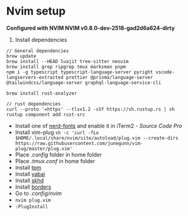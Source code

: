 # Nvim setup

**Configured with NVIM NVIM v0.8.0-dev-2518-gad2d6a624-dirty**

1. Install dependencies
```
// General dependencies
brew update
brew install --HEAD luajit tree-sitter neovim
brew install grep ripgrep tmux marksman pnpm
npm i -g typescript typescript-language-server pyright vscode-langservers-extracted prettier @prisma/language-server @tailwindcss/language-server graphql-language-service-cli

brew install rust-analyzer

// rust dependencies
curl --proto '=https' --tlsv1.2 -sSf https://sh.rustup.rs | sh
rustup component add rust-src
```

- Install one of [nerd-fonts](https://www.nerdfonts.com/) and enable it in iTerm2 - *Source Code Pro*
- Install vim-plug `sh -c 'curl -fLo $HOME/.local/share/nvim/site/autoload/plug.vim --create-dirs https://raw.githubusercontent.com/junegunn/vim-plug/master/plug.vim'`
- Place _.config_ folder in home folder
- Place _.tmux.conf_ in home folder
- Install [tpm](https://github.com/tmux-plugins/tpm)
- Install [yabai](https://github.com/koekeishiya/yabai)
- Install [skhd](https://github.com/koekeishiya/skhd)
- Install [borders](https://github.com/FelixKratz/JankyBorders)
- Go to _.config/nvim_
- `nvim plug.vim`
- `:PlugInstall`
